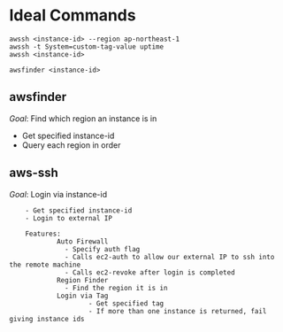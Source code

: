 # Ideal Commands

```
awssh <instance-id> --region ap-northeast-1
awssh -t System=custom-tag-value uptime
awssh <instance-id>

awsfinder <instance-id>
```

## awsfinder

*Goal*: Find which region an instance is in

* Get specified instance-id
* Query each region in order

## aws-ssh

*Goal*: Login via instance-id

        - Get specified instance-id
        - Login to external IP

        Features:
                Auto Firewall
                  - Specify auth flag
                  - Calls ec2-auth to allow our external IP to ssh into the remote machine
                  - Calls ec2-revoke after login is completed
                Region Finder
                  - Find the region it is in
                Login via Tag
                        - Get specified tag
                        - If more than one instance is returned, fail giving instance ids

